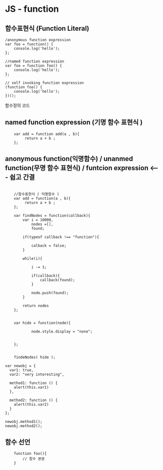        
# JS - function 

## 함수표현식 (Function Literal)
```
/anonymous function expression
var foo = function() {
    console.log('hello');
};

//named function expression
var foo = function foo() {
    console.log('hello');
};

// self invoking function expression
(function foo() {
    console.log('hello');
})();
```

함수정의 코드 

## named function expression (기명 함수 표현식 )
```
	var add = function add(a , b){
		 return a + b ;
	};

```


## anonymous function(익명함수) / unanmed function(무명 함수 표현식) / funtcion expression  <--- 쉽고 간결 

```

	//함수표현식 ( 익명함수 )
	var add = function(a , b){
		 return a + b ;
	};

```


```
	var findNodes = function(callback){
		var i = 10000,
			nodes =[],
			found;

		if(typeof callback !== "function"){

			calback = false;
		}	

		while(i){

			i -= 1;

			if(callback){
				callback(found);
			}

			node.push(found);
		}	

		return nodes
	};


	var hide = function(node){
			
			node.style.display = "none";

		
	};


	findeNodes( hide );
```
```
var newobj = {
  var1: true,
  var2: "very interesting",

  method1: function () {
    alert(this.var1)
  },

  method2: function () {
    alert(this.var2)
  }
};

newobj.method1();
newobj.method2();

```

## 함수 선언

```
	function foo(){
		// 함수 본문
	}
```
